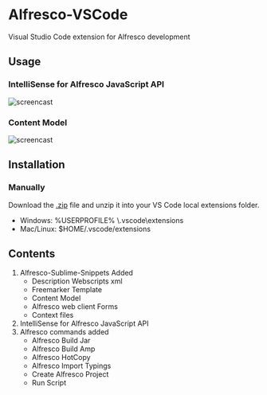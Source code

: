 # Alfresco-VSCode
Visual Studio Code extension for Alfresco development

## Usage

###  IntelliSense for Alfresco JavaScript API
![screencast](http://i.imgur.com/necHauA.gif)

### Content Model
![screencast](http://i.imgur.com/iZGrVnE.gif)


## Installation

### Manually

 Download the [.zip](https://github.com/odtorres/Alfresco-VSCode/releases/download/v0.1.1/Alfresco-VSCode.rar) file and unzip it into your VS Code local extensions folder.

 * Windows: %USERPROFILE% \\.vscode\\extensions
 * Mac/Linux: $HOME/.vscode/extensions

## Contents
1. Alfresco-Sublime-Snippets Added
    * Description Webscripts xml
    * Freemarker Template
    * Content Model
    * Alfresco web client Forms
    * Context files
2. IntelliSense for Alfresco JavaScript API
3. Alfresco commands added
    * Alfresco Build Jar
    * Alfresco Build Amp
    * Alfresco HotCopy
    * Alfresco Import Typings
    * Create Alfresco Project
    * Run Script
